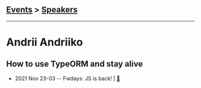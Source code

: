 ## [Events](../README.md) > [Speakers](../speakers.md)
---

# Andrii Andriiko

## How to use TypeORM and stay alive
- 2021 Nov 23-03 -- Fwdays: JS is back!  | [:notebook:](https://www.slideshare.net/fwdays/how-to-use-typeorm-and-stay-alive-andrii-andriiko)  
